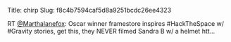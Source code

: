Title: chirp
Slug: f8c4b7594caf5d8a9251bcdc26ee4323

RT <a href="http://twitter.com/Marthalanefox">@Marthalanefox</a>: Oscar winner framestore inspires #HackTheSpace w/ #Gravity stories, get this, they NEVER filmed Sandra B w/ a helmet htt…
